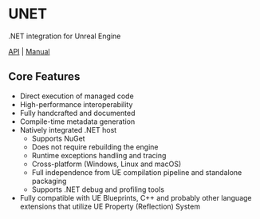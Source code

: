 # UNET

.NET integration for Unreal Engine

[API] | [Manual]

## Core Features

- Direct execution of managed code
- High-performance interoperability
- Fully handcrafted and documented
- Compile-time metadata generation
- Natively integrated .NET host
    - Supports NuGet
    - Does not require rebuilding the engine
    - Runtime exceptions handling and tracing
    - Cross-platform (Windows, Linux and macOS)
    - Full independence from UE compilation pipeline and standalone packaging
    - Supports .NET debug and profiling tools
- Fully compatible with UE Blueprints, C++ and probably other language extensions that utilize UE Property (Reflection) System

[API]: docs/api/README.md
[Manual]: docs/README.md